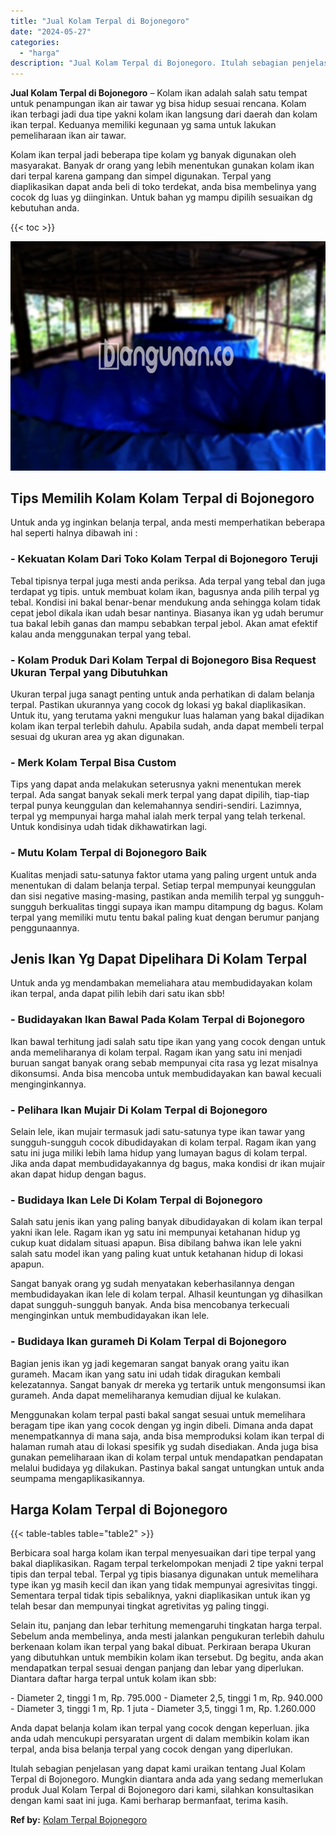 ```yaml
---
title: "Jual Kolam Terpal di Bojonegoro"
date: "2024-05-27"
categories: 
  - "harga"
description: "Jual Kolam Terpal di Bojonegoro. Itulah sebagian penjelasan yang dapat kami uraikan tentang Jual Kolam Terpal di Bojonegoro. Mungkin diantara anda ada yang s..."
---
```


**Jual Kolam Terpal di Bojonegoro** – Kolam ikan adalah salah satu tempat untuk penampungan ikan air tawar yg bisa hidup sesuai rencana. Kolam ikan terbagi jadi dua tipe yakni kolam ikan langsung dari daerah dan kolam ikan terpal. Keduanya memiliki kegunaan yg sama untuk lakukan pemeliharaan ikan air tawar.

Kolam ikan terpal jadi beberapa tipe kolam yg banyak digunakan oleh masyarakat. Banyak dr orang yang lebih menentukan gunakan kolam ikan dari terpal karena gampang dan simpel digunakan. Terpal yang diaplikasikan dapat anda beli di toko terdekat, anda bisa membelinya yang cocok dg luas yg diinginkan. Untuk bahan yg mampu dipilih sesuaikan dg kebutuhan anda.

{{< toc >}}

![Jual Kolam Terpal di Bojonegoro](/images/jual-kolam-terpal-62.png)

## Tips Memilih Kolam Kolam Terpal di Bojonegoro

Untuk anda yg inginkan belanja terpal, anda mesti memperhatikan beberapa hal seperti halnya dibawah ini :

### \- Kekuatan Kolam Dari Toko Kolam Terpal di Bojonegoro Teruji

Tebal tipisnya terpal juga mesti anda periksa. Ada terpal yang tebal dan juga terdapat yg tipis. untuk membuat kolam ikan, bagusnya anda pilih terpal yg tebal. Kondisi ini bakal benar-benar mendukung anda sehingga kolam tidak cepat jebol dikala ikan udah besar nantinya. Biasanya ikan yg udah berumur tua bakal lebih ganas dan mampu sebabkan terpal jebol. Akan amat efektif kalau anda menggunakan terpal yang tebal.

### \- Kolam Produk Dari Kolam Terpal di Bojonegoro Bisa Request Ukuran Terpal yang Dibutuhkan

Ukuran terpal juga sanagt penting untuk anda perhatikan di dalam belanja terpal. Pastikan ukurannya yang cocok dg lokasi yg bakal diaplikasikan. Untuk itu, yang terutama yakni mengukur luas halaman yang bakal dijadikan kolam ikan terpal terlebih dahulu. Apabila sudah, anda dapat membeli terpal sesuai dg ukuran area yg akan digunakan.

### \- Merk Kolam Terpal Bisa Custom

Tips yang dapat anda melakukan seterusnya yakni menentukan merek terpal. Ada sangat banyak sekali merk terpal yang dapat dipilih, tiap-tiap terpal punya keunggulan dan kelemahannya sendiri-sendiri. Lazimnya, terpal yg mempunyai harga mahal ialah merk terpal yang telah terkenal. Untuk kondisinya udah tidak dikhawatirkan lagi.

### \- Mutu Kolam Terpal di Bojonegoro Baik

Kualitas menjadi satu-satunya faktor utama yang paling urgent untuk anda menentukan di dalam belanja terpal. Setiap terpal mempunyai keunggulan dan sisi negative masing-masing, pastikan anda memilih terpal yg sungguh-sungguh berkualitas tinggi supaya ikan mampu ditampung dg bagus. Kolam terpal yang memiliki mutu tentu bakal paling kuat dengan berumur panjang penggunaannya.

## Jenis Ikan Yg Dapat Dipelihara Di Kolam Terpal

Untuk anda yg mendambakan memeliahara atau membudidayakan kolam ikan terpal, anda dapat pilih lebih dari satu ikan sbb!

### \- Budidayakan Ikan Bawal Pada Kolam Terpal di Bojonegoro

Ikan bawal terhitung jadi salah satu tipe ikan yang yang cocok dengan untuk anda memeliharanya di kolam terpal. Ragam ikan yang satu ini menjadi buruan sangat banyak orang sebab mempunyai cita rasa yg lezat misalnya dikonsumsi. Anda bisa mencoba untuk membudidayakan kan bawal kecuali menginginkannya.

### \- Pelihara Ikan Mujair Di Kolam Terpal di Bojonegoro

Selain lele, ikan mujair termasuk jadi satu-satunya type ikan tawar yang sungguh-sungguh cocok dibudidayakan di kolam terpal. Ragam ikan yang satu ini juga miliki lebih lama hidup yang lumayan bagus di kolam terpal. Jika anda dapat membudidayakannya dg bagus, maka kondisi dr ikan mujair akan dapat hidup dengan bagus.

### \- Budidaya Ikan Lele Di Kolam Terpal di Bojonegoro

Salah satu jenis ikan yang paling banyak dibudidayakan di kolam ikan terpal yakni ikan lele. Ragam ikan yg satu ini mempunyai ketahanan hidup yg cukup kuat didalam situasi apapun. Bisa dibilang bahwa ikan lele yakni salah satu model ikan yang paling kuat untuk ketahanan hidup di lokasi apapun.

Sangat banyak orang yg sudah menyatakan keberhasilannya dengan membudidayakan ikan lele di kolam terpal. Alhasil keuntungan yg dihasilkan dapat sungguh-sungguh banyak. Anda bisa mencobanya terkecuali menginginkan untuk membudidayakan ikan lele.

### \- Budidaya Ikan gurameh Di Kolam Terpal di Bojonegoro

Bagian jenis ikan yg jadi kegemaran sangat banyak orang yaitu ikan gurameh. Macam ikan yang satu ini udah tidak diragukan kembali kelezatannya. Sangat banyak dr mereka yg tertarik untuk mengonsumsi ikan gurameh. Anda dapat memeliharanya kemudian dijual ke kulakan.

Menggunakan kolam terpal pasti bakal sangat sesuai untuk memelihara beragam tipe ikan yang cocok dengan yg ingin dibeli. Dimana anda dapat menempatkannya di mana saja, anda bisa memproduksi kolam ikan terpal di halaman rumah atau di lokasi spesifik yg sudah disediakan. Anda juga bisa gunakan pemeliharaan ikan di kolam terpal untuk mendapatkan pendapatan melalui budidaya yg dilakukan. Pastinya bakal sangat untungkan untuk anda seumpama mengaplikasikannya.

## Harga Kolam Terpal di Bojonegoro

{{< table-tables table="table2" >}}

Berbicara soal harga kolam ikan terpal menyesuaikan dari tipe terpal yang bakal diaplikasikan. Ragam terpal terkelompokan menjadi 2 tipe yakni terpal tipis dan terpal tebal. Terpal yg tipis biasanya digunakan untuk memelihara type ikan yg masih kecil dan ikan yang tidak mempunyai agresivitas tinggi. Sementara terpal tidak tipis sebaliknya, yakni diaplikasikan untuk ikan yg telah besar dan mempunyai tingkat agretivitas yg paling tinggi.

Selain itu, panjang dan lebar terhitung memengaruhi tingkatan harga terpal. Sebelum anda membelinya, anda mesti jalankan pengukuran terlebih dahulu berkenaan kolam ikan terpal yang bakal dibuat. Perkiraan berapa Ukuran yang dibutuhkan untuk membikin kolam ikan tersebut. Dg begitu, anda akan mendapatkan terpal sesuai dengan panjang dan lebar yang diperlukan. Diantara daftar harga terpal untuk kolam ikan sbb:

\- Diameter 2, tinggi 1 m, Rp. 795.000 - Diameter 2,5, tinggi 1 m, Rp. 940.000 - Diameter 3, tinggi 1 m, Rp. 1 juta - Diameter 3,5, tinggi 1 m, Rp. 1.260.000

Anda dapat belanja kolam ikan terpal yang cocok dengan keperluan. jika anda udah mencukupi persyaratan urgent di dalam membikin kolam ikan terpal, anda bisa belanja terpal yang cocok dengan yang diperlukan.

Itulah sebagian penjelasan yang dapat kami uraikan tentang Jual Kolam Terpal di Bojonegoro. Mungkin diantara anda ada yang sedang memerlukan produk Jual Kolam Terpal di Bojonegoro dari kami, silahkan konsultasikan dengan kami saat ini juga. Kami berharap bermanfaat, terima kasih.

**Ref by:** [Kolam Terpal Bojonegoro](https://id.wikipedia.org/wiki/Kolam)
